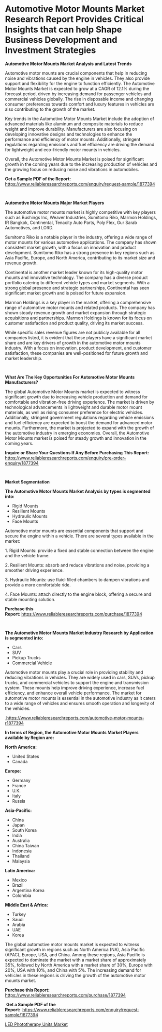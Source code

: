 <p><h1>Automotive Motor Mounts Market Research Report Provides Critical Insights that can help Shape Business Development and Investment Strategies</h1></p><p><strong>Automotive Motor Mounts Market Analysis and Latest Trends</strong></p>
<p><p>Automotive motor mounts are crucial components that help in reducing noise and vibrations caused by the engine in vehicles. They also provide support and flexibility for the engine to function efficiently. The Automotive Motor Mounts Market is expected to grow at a CAGR of 12.1% during the forecast period, driven by increasing demand for passenger vehicles and commercial vehicles globally. The rise in disposable income and changing consumer preferences towards comfort and luxury features in vehicles are also contributing to the growth of the market.</p><p>Key trends in the Automotive Motor Mounts Market include the adoption of advanced materials like aluminum and composite materials to reduce weight and improve durability. Manufacturers are also focusing on developing innovative designs and technologies to enhance the performance and efficiency of motor mounts. Additionally, stringent regulations regarding emissions and fuel efficiency are driving the demand for lightweight and eco-friendly motor mounts in vehicles.</p><p>Overall, the Automotive Motor Mounts Market is poised for significant growth in the coming years due to the increasing production of vehicles and the growing focus on reducing noise and vibrations in automobiles.</p></p>
<p><strong>Get a Sample PDF of the Report:&nbsp;</strong> <a href="https://www.reliableresearchreports.com/enquiry/request-sample/1877394">https://www.reliableresearchreports.com/enquiry/request-sample/1877394</a></p>
<p>&nbsp;</p>
<p><strong>Automotive Motor Mounts Major Market Players</strong></p>
<p><p>The automotive motor mounts market is highly competitive with key players such as Bushings Inc, Weaver Industries, Sumitomo Riko, Marmon Holdings, IR Bangkok, Continental, Tenacity Auto Parts, Poly Flex, Gur Sarab Automotives, and LORD.</p><p>Sumitomo Riko is a notable player in the industry, offering a wide range of motor mounts for various automotive applications. The company has shown consistent market growth, with a focus on innovation and product development. Sumitomo Riko has a strong presence in key regions such as Asia Pacific, Europe, and North America, contributing to its market size and revenue growth.</p><p>Continental is another market leader known for its high-quality motor mounts and innovative technology. The company has a diverse product portfolio catering to different vehicle types and market segments. With a strong global presence and strategic partnerships, Continental has seen significant market growth and is poised for future expansion.</p><p>Marmon Holdings is a key player in the market, offering a comprehensive range of automotive motor mounts and related products. The company has shown steady revenue growth and market expansion through strategic acquisitions and partnerships. Marmon Holdings is known for its focus on customer satisfaction and product quality, driving its market success.</p><p>While specific sales revenue figures are not publicly available for all companies listed, it is evident that these players have a significant market share and are key drivers of growth in the automotive motor mounts industry. With a focus on innovation, product development, and customer satisfaction, these companies are well-positioned for future growth and market leadership.</p></p>
<p>&nbsp;</p>
<p><strong>What Are The Key Opportunities For Automotive Motor Mounts Manufacturers?</strong></p>
<p><p>The global Automotive Motor Mounts market is expected to witness significant growth due to increasing vehicle production and demand for comfortable and vibration-free driving experience. The market is driven by technological advancements in lightweight and durable motor mount materials, as well as rising consumer preference for electric vehicles. Additionally, stringent government regulations regarding vehicle emissions and fuel efficiency are expected to boost the demand for advanced motor mounts. Furthermore, the market is projected to expand with the growth of the automotive industry in emerging economies. Overall, the Automotive Motor Mounts market is poised for steady growth and innovation in the coming years.</p></p>
<p><strong>Inquire or Share Your Questions If Any Before Purchasing This Report:</strong> <a href="https://www.reliableresearchreports.com/enquiry/pre-order-enquiry/1877394">https://www.reliableresearchreports.com/enquiry/pre-order-enquiry/1877394</a></p>
<p>&nbsp;</p>
<p><strong>Market Segmentation</strong></p>
<p><strong>The Automotive Motor Mounts Market Analysis by types is segmented into:</strong></p>
<p><ul><li>Rigid Mounts</li><li>Resilient Mounts</li><li>Hydraulic Mounts</li><li>Face Mounts</li></ul></p>
<p><p>Automotive motor mounts are essential components that support and secure the engine within a vehicle. There are several types available in the market:</p><p>1. Rigid Mounts: provide a fixed and stable connection between the engine and the vehicle frame.</p><p>2. Resilient Mounts: absorb and reduce vibrations and noise, providing a smoother driving experience.</p><p>3. Hydraulic Mounts: use fluid-filled chambers to dampen vibrations and provide a more comfortable ride.</p><p>4. Face Mounts: attach directly to the engine block, offering a secure and stable mounting solution.</p></p>
<p><strong>Purchase this Report:&nbsp;</strong><a href="https://www.reliableresearchreports.com/purchase/1877394">https://www.reliableresearchreports.com/purchase/1877394</a></p>
<p>&nbsp;</p>
<p><strong>The Automotive Motor Mounts Market Industry Research by Application is segmented into:</strong></p>
<p><ul><li>Cars</li><li>SUV</li><li>Pickup Trucks</li><li>Commercial Vehicle</li></ul></p>
<p><p>Automotive motor mounts play a crucial role in providing stability and reducing vibrations in vehicles. They are widely used in cars, SUVs, pickup trucks, and commercial vehicles to support the engine and transmission system. These mounts help improve driving experience, increase fuel efficiency, and enhance overall vehicle performance. The market for automotive motor mounts is essential in the automotive industry as it caters to a wide range of vehicles and ensures smooth operation and longevity of the vehicles.</p></p>
<p><a href="https://www.reliableresearchreports.com/automotive-motor-mounts-r1877394">&nbsp;https://www.reliableresearchreports.com/automotive-motor-mounts-r1877394</a></p>
<p><strong>In terms of Region, the Automotive Motor Mounts Market Players available by Region are:</strong></p>
<p>
    <p> <strong> North America: </strong>
        <ul>
            <li>United States</li>
            <li>Canada</li>
        </ul>
        </p> 
    <p> <strong> Europe: </strong>
        <ul>
            <li>Germany</li>
            <li>France</li>
            <li>U.K.</li>
            <li>Italy</li>
            <li>Russia</li>
        </ul>
        </p> 
    <p> <strong> Asia-Pacific: </strong>
        <ul>
            <li>China</li>
            <li>Japan</li>
            <li>South Korea</li>
            <li>India</li>
            <li>Australia</li>
            <li>China Taiwan</li>
            <li>Indonesia</li>
            <li>Thailand</li>
            <li>Malaysia</li>
        </ul>
        </p> 
    <p> <strong> Latin America: </strong>
        <ul>
            <li>Mexico</li>
            <li>Brazil</li>
            <li>Argentina Korea</li>
            <li>Colombia</li>
        </ul>
        </p> 
    <p> <strong> Middle East & Africa: </strong>
        <ul>
            <li>Turkey</li>
            <li>Saudi</li>
            <li>Arabia</li>
            <li>UAE</li>
            <li>Korea</li>
        </ul>
    </p>
    </p>
<p><p>The global automotive motor mounts market is expected to witness significant growth in regions such as North America (NA), Asia Pacific (APAC), Europe, USA, and China. Among these regions, Asia Pacific is expected to dominate the market with a market share of approximately 35%, followed by North America with a market share of 30%, Europe with 20%, USA with 10%, and China with 5%. The increasing demand for vehicles in these regions is driving the growth of the automotive motor mounts market.</p></p>
<p><strong>Purchase this Report: </strong><a href="https://www.reliableresearchreports.com/purchase/1877394">https://www.reliableresearchreports.com/purchase/1877394</a></p>
<p>&nbsp;<strong>Get a Sample PDF of the Report:&nbsp;&nbsp;</strong><a href="https://www.reliableresearchreports.com/enquiry/request-sample/1877394">https://www.reliableresearchreports.com/enquiry/request-sample/1877394</a></p>
<p><strong></strong></p>
<p><p><a href="https://iodized-pantydraco-05c.notion.site/LED-Phototherapy-Units-Market-Size-CAGR-Trends-2024-2030-5761080974d5417099c77d73ea52605e">LED Phototherapy Units Market</a></p></p>